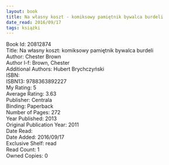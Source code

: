```yaml
---
layout: book
title: Na własny koszt - komiksowy pamiętnik bywalca burdeli
date_read: 2016/09/17
tags: książki
---
```


Book Id: 20812874<br />
Title: Na własny koszt: komiksowy pamiętnik bywalca burdeli<br />
Author: Chester Brown<br />
Author l-f: Brown, Chester<br />
Additional Authors: Hubert Brychczyński<br />
ISBN: <br />
ISBN13: 9788363892227<br />
My Rating: 5<br />
Average Rating: 3.63<br />
Publisher: Centrala<br />
Binding: Paperback<br />
Number of Pages: 272<br />
Year Published: 2013<br />
Original Publication Year: 2011<br />
Date Read: <br />
Date Added: 2016/09/17<br />
Exclusive Shelf: read<br />
Read Count: 1<br />
Owned Copies: 0<br />



